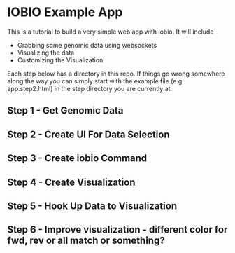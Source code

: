 # IOBIO Example App

This is a tutorial to build a very simple web app with iobio. It will include
 * Grabbing some genomic data using websockets
 * Visualizing the data
 * Customizing the Visualization

Each step below has a directory in this repo. If things go wrong somewhere along the way you can simply start with the example file (e.g. app.step2.html) in the step directory you are currently at.

## Step 1 - Get Genomic Data

## Step 2 - Create UI For Data Selection

## Step 3 - Create iobio Command

## Step 4 - Create Visualization

## Step 5 - Hook Up Data to Visualization

## Step 6 - Improve visualization - different color for fwd, rev or all match or something?